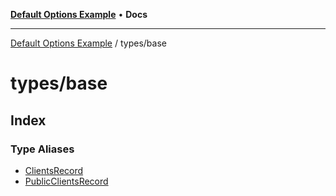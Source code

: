 [**Default Options Example**](../../README.md) • **Docs**

***

[Default Options Example](../../modules.md) / types/base

# types/base

## Index

### Type Aliases

- [ClientsRecord](type-aliases/ClientsRecord.md)
- [PublicClientsRecord](type-aliases/PublicClientsRecord.md)
